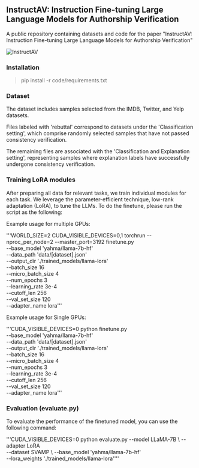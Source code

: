 ## InstructAV: Instruction Fine-tuning Large Language Models for Authorship Verification

A public repository containing datasets and code for the paper "InstructAV: Instruction Fine-tuning Large Language Models for Authorship Verification"

![InstructAV](https://github.com/user-attachments/assets/ed6c978b-0a92-4535-a51f-bfcb538686b2)

### Installation
> pip install -r code/requirements.txt

### Dataset
The dataset includes samples selected from the IMDB, Twitter, and Yelp datasets. 

Files labeled with 'rebuttal' correspond to datasets under the 'Classification setting', which comprise randomly selected samples that have not passed consistency verification. 

The remaining files are associated with the 'Classification and Explanation setting', representing samples where explanation labels have successfully undergone consistency verification.

### Training LoRA modules
After preparing all data for relevant tasks, we train individual modules for each task. We leverage the parameter-efficient technique, low-rank adaptation (LoRA), to tune the LLMs. To do the finetune, please run the script as the following:

Example usage for multiple GPUs:

'''WORLD_SIZE=2 CUDA_VISIBLE_DEVICES=0,1 torchrun --nproc_per_node=2 --master_port=3192 finetune.py \
        --base_model 'yahma/llama-7b-hf' \
        --data_path 'data/[dataset].json' \
        --output_dir './trained_models/llama-lora' \
        --batch_size 16 \
        --micro_batch_size 4 \
        --num_epochs 3 \
        --learning_rate 3e-4 \
        --cutoff_len 256 \
        --val_set_size 120 \
        --adapter_name lora'''

Example usage for Single GPUs:

'''CUDA_VISIBLE_DEVICES=0 python finetune.py \
      --base_model 'yahma/llama-7b-hf' \
      --data_path 'data/[dataset].json' \
      --output_dir './trained_models/llama-lora' \
      --batch_size 16 \
      --micro_batch_size 4 \
      --num_epochs 3 \
      --learning_rate 3e-4 \
      --cutoff_len 256 \
      --val_set_size 120 \
      --adapter_name lora'''


### Evaluation (evaluate.py)

To evaluate the performance of the finetuned model, you can use the following command:

'''CUDA_VISIBLE_DEVICES=0 python evaluate.py 
        --model LLaMA-7B \ 
        --adapter LoRA \
        --dataset SVAMP \ 
        --base_model 'yahma/llama-7b-hf' \
        --lora_weights './trained_models/llama-lora''''
  
